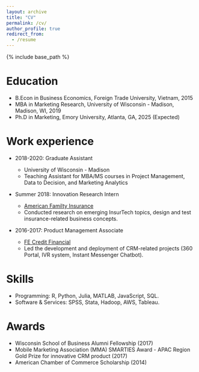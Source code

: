 ```yaml
---
layout: archive
title: "CV"
permalink: /cv/
author_profile: true
redirect_from:
  - /resume
---
```


{% include base_path %}

Education
======
* B.Econ in Business Economics, Foreign Trade University, Vietnam, 2015
* MBA in Marketing Research, University of Wisconsin - Madison, Madison, WI, 2019
* Ph.D in Marketing, Emory University, Atlanta, GA, 2025 (Expected)

Work experience
======
* 2018-2020: Graduate Assistant
  * University of Wisconsin - Madison
  * Teaching Assistant for MBA/MS courses in Project Management, Data to Decision, and Marketing Analytics
  
* Summer 2018: Innovation Research Intern
  * [American Familty Insurance](https://www.amfam.com/)
  * Conducted research on emerging InsurTech topics, design and test insurance-related business concepts.

* 2016-2017: Product Management Associate
  * [FE Credit Financial](https://fecredit.com.vn/en/)
  * Led the development and deployment of CRM-related projects (360 Portal, IVR system, Instant Messenger Chatbot).
  
Skills
======
* Programming: R, Python, Julia, MATLAB, JavaScript, SQL.
* Software & Services: SPSS, Stata, Hadoop, AWS, Tableau.

Awards
======
* Wisconsin School of Business Alumni Fellowship (2017)
* Mobile Marketing Association (MMA) SMARTIES Award - APAC Region Gold Prize for innovative CRM product (2017)
* American Chamber of Commerce Scholarship (2014)
